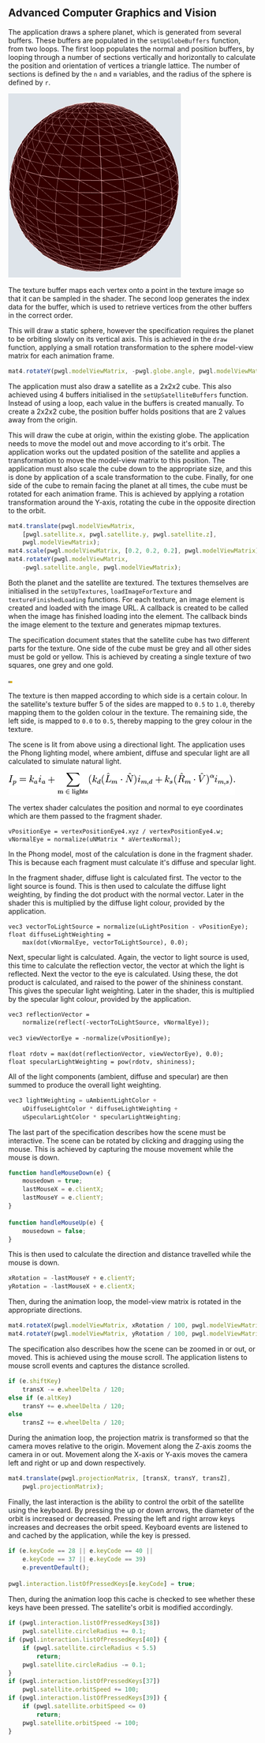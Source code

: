 ## Advanced Computer Graphics and Vision

The application draws a sphere planet, which is generated from several buffers. These buffers are populated in the `setUpGlobeBuffers` function, from two loops. The first loop populates the normal and position buffers, by looping through a number of sections vertically and horizontally to calculate the position and orientation of vertices a triangle lattice. The number of sections is defined by the `n` and `m` variables, and the radius of the sphere is defined by `r`.

![Figure 1: Globe position buffer](assets/globe-buffer.png)

The texture buffer maps each vertex onto a point in the texture image so that it can be sampled in the shader. The second loop generates the index data for the buffer, which is used to retrieve vertices from the other buffers in the correct order.

This will draw a static sphere, however the specification requires the planet to be orbiting slowly on its vertical axis. This is achieved in the `draw` function, applying a small rotation transformation to the sphere model-view matrix for each animation frame.

```javascript
mat4.rotateY(pwgl.modelViewMatrix, -pwgl.globe.angle, pwgl.modelViewMatrix);
```

The application must also draw a satellite as a 2x2x2 cube. This also achieved using 4 buffers initialised in the `setUpSatelliteBuffers` function. Instead of using a loop, each value in the buffers is created manually. To create a 2x2x2 cube, the position buffer holds positions that are 2 values away from the origin.

This will draw the cube at origin, within the existing globe. The application needs to move the model out and move according to it's orbit. The application works out the updated position of the satellite and applies a transformation to move the model-view matrix to this position. The application must also scale the cube down to the appropriate size, and this is done by application of a scale transformation to the cube. Finally, for one side of the cube to remain facing the planet at all times, the cube must be rotated for each animation frame. This is achieved by applying a rotation transformation around the Y-axis, rotating the cube in the opposite direction to the orbit.

```javascript
mat4.translate(pwgl.modelViewMatrix, 
	[pwgl.satellite.x, pwgl.satellite.y, pwgl.satellite.z], 
	pwgl.modelViewMatrix);
mat4.scale(pwgl.modelViewMatrix, [0.2, 0.2, 0.2], pwgl.modelViewMatrix);
mat4.rotateY(pwgl.modelViewMatrix, 
	-pwgl.satellite.angle, pwgl.modelViewMatrix);
```

Both the planet and the satellite are textured. The textures themselves are initialised in the `setUpTextures`, `loadImageForTexture` and `textureFinishedLoading` functions. For each texture, an image element is created and loaded with the image URL. A callback is created to be called when the image has finished loading into the element. The callback binds the image element to the texture and generates mipmap textures.

The specification document states that the satellite cube has two different parts for the texture. One side of the cube must be grey and all other sides must be gold or yellow. This is achieved by creating a single texture of two squares, one grey and one gold.

![Figure 2: Satellite texture](assets/satellite.jpg)

The texture is then mapped according to which side is a certain colour. In the satellite's texture buffer 5 of the sides are mapped to `0.5` to `1.0`, thereby mapping them to the golden colour in the texture. The remaining side, the left side, is mapped to `0.0` to `0.5`, thereby mapping to the grey colour in the texture.

The scene is lit from above using a directional light. The application uses the Phong lighting model, where ambient, diffuse and specular light are all calculated to simulate natural light.

![Figure 3: Phong Reflection Model](assets/phong-reflection.png)

The vertex shader calculates the position and normal to eye coordinates which are them passed to the fragment shader. 

```
vPositionEye = vertexPositionEye4.xyz / vertexPositionEye4.w;
vNormalEye = normalize(uNMatrix * aVertexNormal);
```

In the Phong model, most of the calculation is done in the fragment shader. This is because each fragment must calculate it's diffuse and specular light.

In the fragment shader, diffuse light is calculated first. The vector to the light source is found. This is then used to calculate the diffuse light weighting, by finding the dot product with the normal vector. Later in the shader this is multiplied by the diffuse light colour, provided by the application.

```
vec3 vectorToLightSource = normalize(uLightPosition - vPositionEye);
float diffuseLightWeighting = 
	max(dot(vNormalEye, vectorToLightSource), 0.0);
```

Next, specular light is calculated. Again, the vector to light source is used, this time to calculate the reflection vector, the vector at which the light is reflected. Next the vector to the eye is calculated. Using these, the dot product is calculated, and raised to the power of the shininess constant. This gives the specular light weighting. Later in the shader, this is multiplied by the specular light colour, provided by the application.

```
vec3 reflectionVector = 
	normalize(reflect(-vectorToLightSource, vNormalEye));

vec3 viewVectorEye = -normalize(vPositionEye);

float rdotv = max(dot(reflectionVector, viewVectorEye), 0.0);
float specularLightWeighting = pow(rdotv, shininess);
```

All of the light components (ambient, diffuse and specular) are then summed to produce the overall light weighting.

```javascript
vec3 lightWeighting = uAmbientLightColor + 
	uDiffuseLightColor * diffuseLightWeighting + 
	uSpecularLightColor * specularLightWeighting;
```

The last part of the specification describes how the scene must be interactive. The scene can be rotated by clicking and dragging using the mouse. This is achieved by capturing the mouse movement while the mouse is down.

```javascript
function handleMouseDown(e) {
	mousedown = true;
	lastMouseX = e.clientX;
	lastMouseY = e.clientY;
}

function handleMouseUp(e) {
	mousedown = false;
}
```

This is then used to calculate the direction and distance travelled while the mouse is down.

```javascript
xRotation = -lastMouseY + e.clientY;
yRotation = -lastMouseX + e.clientX;
```

Then, during the animation loop, the model-view matrix is rotated in the appropriate directions.

```javascript
mat4.rotateX(pwgl.modelViewMatrix, xRotation / 100, pwgl.modelViewMatrix);
mat4.rotateY(pwgl.modelViewMatrix, yRotation / 100, pwgl.modelViewMatrix);
```

The specification also describes how the scene can be zoomed in or out, or moved. This is achieved using the mouse scroll. The application listens to mouse scroll events and captures the distance scrolled.

```javascript
if (e.shiftKey)
	transX -= e.wheelDelta / 120;
else if (e.altKey)
	transY += e.wheelDelta / 120;
else
	transZ += e.wheelDelta / 120;
```

During the animation loop, the projection matrix is transformed so that the camera moves relative to the origin. Movement along the Z-axis zooms the camera in or out. Movement along the X-axis or Y-axis moves the camera left and right or up and down respectively.

```javascript
mat4.translate(pwgl.projectionMatrix, [transX, transY, transZ], 
	pwgl.projectionMatrix);
```

Finally, the last interaction is the ability to control the orbit of the satellite using the keyboard. By pressing the up or down arrows, the diameter of the orbit is increased or decreased. Pressing the left and right arrow keys increases and decreases the orbit speed. Keyboard events are listened to and cached by the application, while the key is pressed.

```javascript
if (e.keyCode == 28 || e.keyCode == 40 || 
	e.keyCode == 37 || e.keyCode == 39)
	e.preventDefault();

pwgl.interaction.listOfPressedKeys[e.keyCode] = true;
```

Then, during the animation loop this cache is checked to see whether these keys have been pressed. The satellite's orbit is modified accordingly.

```javascript
if (pwgl.interaction.listOfPressedKeys[38])
	pwgl.satellite.circleRadius += 0.1;
if (pwgl.interaction.listOfPressedKeys[40]) {
	if (pwgl.satellite.circleRadius < 5.5)
		return;
	pwgl.satellite.circleRadius -= 0.1;
}
if (pwgl.interaction.listOfPressedKeys[37])
	pwgl.satellite.orbitSpeed += 100;
if (pwgl.interaction.listOfPressedKeys[39]) {
	if (pwgl.satellite.orbitSpeed <= 0)
		return;
	pwgl.satellite.orbitSpeed -= 100;
}
```